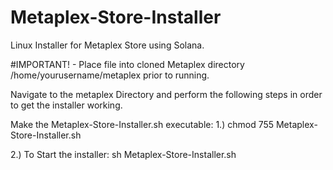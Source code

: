 # Metaplex-Store-Installer
Linux Installer for Metaplex Store using Solana.

#IMPORTANT! - Place file into cloned Metaplex directory /home/yourusername/metaplex prior to running. 

Navigate to the metaplex Directory and perform the following steps in order to get the installer working.

Make the Metaplex-Store-Installer.sh executable:
1.) chmod 755 Metaplex-Store-Installer.sh 

2.) To Start the installer: sh Metaplex-Store-Installer.sh
